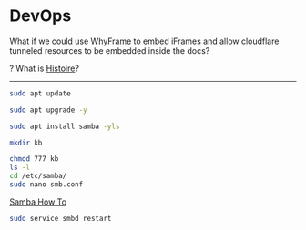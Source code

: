 # DevOps

What if we could use [WhyFrame](https://whyframe.dev) to embed iFrames and allow cloudflare tunneled resources to be embedded inside the docs?

? What is [Histoire](https://histoire.dev/)?

---

```bash
sudo apt update

sudo apt upgrade -y

sudo apt install samba -yls

mkdir kb

chmod 777 kb
ls -l
cd /etc/samba/
sudo nano smb.conf
```
[Samba How To](https://wiki.samba.org/index.php/Setting_up_Samba_as_a_Standalone_Server)

```bash
sudo service smbd restart
```